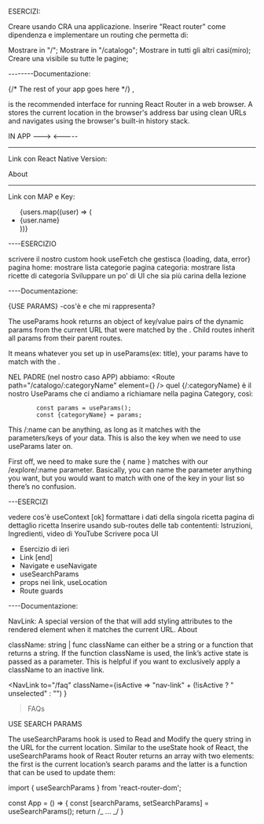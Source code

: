 ESERCIZI:

Creare usando CRA una applicazione. Inserire "React router" come dipendenza e implementare un routing che permetta di:

Mostrare <HomePage /> in "/";
Mostrare <CatalogPage /> in "/catalogo";
Mostrare <ErrorPage /> in tutti gli altri casi(miro);
Creare una <Navbar /> visibile su tutte le pagine;

--------Documentazione:

 <BrowserRouter>
    {/* The rest of your app goes here */}
  </BrowserRouter>,

<BrowserRouter> is the recommended interface for running React Router in a web browser. A <BrowserRouter> stores the current location in the browser's address bar using clean URLs and navigates using the browser's built-in history stack.

IN APP ---> <route> <-----

---

Link con React Native Version:

<nav>
    <Link to="/about">About</Link>
</nav>

---

Link con MAP e Key:

<ul>
    {users.map((user) => (
      <li key={user.id}>
          <Link to={user.id}>{user.name}</Link>
      </li>
        ))}
      </ul>

----ESERCIZIO

scrivere il nostro custom hook useFetch che gestisca {loading, data, error}
pagina home: mostrare lista categorie
pagina categoria: mostrare lista ricette di categoria
Sviluppare un po' di UI che sia più carina della lezione

----Documentazione:

{USE PARAMS} -cos'è e che mi rappresenta?

The useParams hook returns an object of key/value pairs of the dynamic params from the current URL that were matched by the <Route path>. Child routes inherit all params from their parent routes.

It means whatever you set up in useParams(ex: title), your params have to match with the <Route path='/path/:title'> .

NEL PADRE (nel nostro caso APP) abbiamo:
<Route path="/catalogo/:categoryName" element={<Category />} />
quel {/:categoryName} è il nostro UseParams che ci andiamo a richiamare nella pagina Category, così:

            const params = useParams();
            const {categoryName} = params;

This /:name can be anything, as long as it matches with the parameters/keys of your data. This is also the key when we need to use useParams later on.

First off, we need to make sure the { name } matches with our /explore/:name parameter. Basically, you can name the parameter anything you want, but you would want to match with one of the key in your list so there’s no confusion.

---ESERCIZI

vedere cos'è useContext [ok]
formattare i dati della singola ricetta
pagina di dettaglio ricetta
Inserire usando sub-routes delle tab contententi: Istruzioni, Ingredienti, video di YouTube
Scrivere poca UI

- Esercizio di ieri
- Link [end]
- Navigate e useNavigate
- useSearchParams
- props nei link, useLocation
- Route guards

----Documentazione:

NavLink:
A special version of the <Link> that will add styling attributes to the rendered element when it matches the current URL.
<NavLink to="/about">About</NavLink>

className: string | func
className can either be a string or a function that returns a string. If the function className is used, the link’s active state is passed as a parameter. This is helpful if you want to exclusively apply a className to an inactive link.

<NavLink
to="/faq"
className={isActive =>
"nav-link" + (!isActive ? " unselected" : "")
}

> FAQs
> </NavLink>

USE SEARCH PARAMS

The useSearchParams hook is used to Read and Modify the query string in the URL for the current location. Similar to the useState hook of React, the useSearchParams hook of React Router returns an array with two elements: the first is the current location’s search params and the latter is a function that can be used to update them:

import { useSearchParams } from 'react-router-dom';

const App = () => {
const [searchParams, setSearchParams] = useSearchParams();
return /_ ... _/
}
